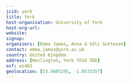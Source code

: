 ```yaml
---
jcid: york
title: York
host-organisation: University of York
host-org-url: 
website:
signup:
organisers: [Emma James, Anna á Váli Guttesen]
contact: emma.james@york.ac.uk
country: United Kingdom
address: [Heslington, York YO10 5DD]
osf: wz463
geolocation: [53.9485295, -1.0533357]
---
```

